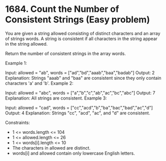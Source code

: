 # 1684. Count the Number of Consistent Strings (Easy problem)

You are given a string allowed consisting of distinct characters and an array of strings words. A string is consistent if all characters in the string appear in the string allowed.

Return the number of consistent strings in the array words.

 

Example 1:

Input: allowed = "ab", words = ["ad","bd","aaab","baa","badab"]
Output: 2
Explanation: Strings "aaab" and "baa" are consistent since they only contain characters 'a' and 'b'.
Example 2:

Input: allowed = "abc", words = ["a","b","c","ab","ac","bc","abc"]
Output: 7
Explanation: All strings are consistent.
Example 3:

Input: allowed = "cad", words = ["cc","acd","b","ba","bac","bad","ac","d"]
Output: 4
Explanation: Strings "cc", "acd", "ac", and "d" are consistent.
 

Constraints:

- 1 <= words.length <= 104
- 1 <= allowed.length <= 26
- 1 <= words[i].length <= 10
- The characters in allowed are distinct.
- words[i] and allowed contain only lowercase English letters.